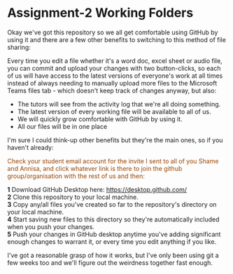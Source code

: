 # Assignment-2 Working Folders

Okay we've got this repository so we all get comfortable using GitHub by using it and there are a few other benefits to switching to this method of file sharing:

Every time you edit a file whether it's a word doc, excel sheet or audio file, you can commit and upload your changes with two button-clicks, so each of us will have access to the latest versions of everyone's work at all times instead of always needing to manually upload more files to the Microsoft Teams files tab - which doesn't keep track of changes anyway, but also:

  - The tutors will see from the activity log that we're all doing something.
  - The latest version of every working file will be available to all of us.
  - We will quickly grow comfortable with GitHub by using it.
  - All our files will be in one place

I'm sure I could think-up other benefits but they're the main ones, so if you haven't already:

<span style="color: #994400">Check your student email account for the invite I sent to all of you Shame and Annisa, and click whatever link is there to join the github group/organisation with the rest of us<span> and then:

<b>1</b> Download GitHub Desktop here: https://desktop.github.com/<br>
<b>2</b> Clone this repository to your local machine.<br>
<b>3</b> Copy any/all files you've created so far to the repository's directory on your local machine.<br>
<b>4</b> Start saving new files to this directory so they're automatically included when you push your changes.<br>
<b>5</b> Push your changes in GitHub desktop anytime you've adding significant enough changes to warrant it, or every time you edit anything if you like.<br>

I've got a reasonable grasp of how it works, but I've only been using git a few weeks too and we'll figure out the weirdness together fast enough.
